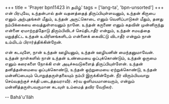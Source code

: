 +++
title = 'Prayer bpn11423 in தமிழ்'
tags = ['lang-ta', 'bpn-unsorted']
+++
என் பிரபுவே, உந்தன்பால் தன் வதனத்தைத் திருப்பியுள்ளவனும், உந்தன் கிருபை எனும் அற்புதங்கள் மீதும், உந்தன் அருட்கொடை எனும் வெளிப்பாடுகள் மீதும், தனது நம்பிக்கையை வைத்துள்ளவனும் நானே. உந்தன் கருணை எனும் கதவின் முன்னிருந்து என்னை ஏமாற்றத்தோடு திரும்பிவிடச் செய்திடாதீர் என்றும், உந்தன் சமயத்தை மறுத்திட்ட உந்தன் உயிரினங்களிடம் என்னைக் கைவிட்டு விடாதீர் என்றும் நான் உம்மிடம் பிரார்த்திக்கின்றேன்.

என் கடவுளே, நான் உந்தன் ஊழியனும், உந்தன் ஊழியனின் மைந்தனுமாவேன். உந்தன் நாள்களில் நான் உந்தன் உண்மையை ஒப்புக்கொண்டும், உந்தன் ஒருமை எனும் கரைகளை நோக்கி என் அடிச்சுவடுகளைத் திருப்பியுள்ளேன். உந்தன் தனித்தன்மையை ஒப்புக்கொண்டு, உந்தன் ஒற்றுமையை ஏற்றுக்கொண்டு, உந்தன் மன்னிப்பையும் பொறுத்தருள்தலையும் நம்பி இருக்கின்றேன். நீர் விரும்பியவாறு செய்வதற்குச் சக்தி படைத்தவராவீர். சர்வ ஒளிமயமானவரும், என்றும் மன்னித்தருள்பவருமான கடவுள் உம்மைத் தவிர வேறிலர்.

-- Bahá'u'lláh
